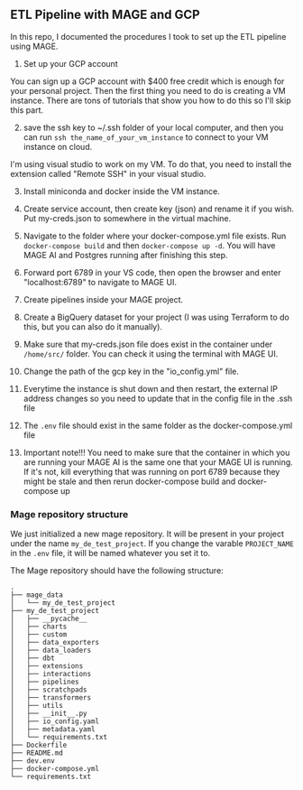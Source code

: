 ## ETL Pipeline with MAGE and GCP

In this repo, I documented the procedures I took to set up the ETL pipeline using MAGE. 

1. Set up your GCP account

You can sign up a GCP account with $400 free credit which is enough for your personal project. Then the first thing you need to do is creating a VM instance. There are tons of tutorials that show you how to do this so I'll skip this part.

2. save the ssh key to ~/.ssh folder of your local computer, and then you can run `ssh the_name_of_your_vm_instance` to connect to your VM instance on cloud.

I'm using visual studio to work on my VM. To do that, you need to install the extension called "Remote SSH" in your visual studio.

3. Install miniconda and docker inside the VM instance.

4. Create service account, then create key (json) and rename it if you wish. Put my-creds.json to somewhere in the virtual machine.

5. Navigate to the folder where your docker-compose.yml file exists. Run `docker-compose build` and then `docker-compose up -d`. You will have MAGE AI and Postgres running after finishing this step.

6. Forward port 6789 in your VS code, then open the browser and enter "localhost:6789" to navigate to MAGE UI. 

8. Create pipelines inside your MAGE project. 

9. Create a BigQuery dataset for your project (I was using Terraform to do this, but you can also do it manually).

10. Make sure that my-creds.json file does exist in the container under `/home/src/` folder. You can check it using the terminal with MAGE UI.

11. Change the path of the gcp key in the "io_config.yml" file.

12. Everytime the instance is shut down and then restart, the external IP address changes so you need to update that in the config file in the .ssh file

13. The `.env` file should exist in the same folder as the docker-compose.yml file

14. Important note!!! You need to make sure that the container in which you are running your MAGE AI is the same one that your MAGE UI is running. If it's not, kill everything that was running on port 6789 because they might be stale and then rerun docker-compose build and docker-compose up

### Mage repository structure

We just initialized a new mage repository. It will be present in your project under the name `my_de_test_project`. If you change the varable `PROJECT_NAME` in the `.env` file, it will be named whatever you set it to.

The Mage repository should have the following structure:

```
.
├── mage_data
│   └── my_de_test_project
├── my_de_test_project
│   ├── __pycache__
│   ├── charts
│   ├── custom
│   ├── data_exporters
│   ├── data_loaders
│   ├── dbt
│   ├── extensions
│   ├── interactions
│   ├── pipelines
│   ├── scratchpads
│   ├── transformers
│   ├── utils
│   ├── __init__.py
│   ├── io_config.yaml
│   ├── metadata.yaml
│   └── requirements.txt
├── Dockerfile
├── README.md
├── dev.env
├── docker-compose.yml
└── requirements.txt
```


